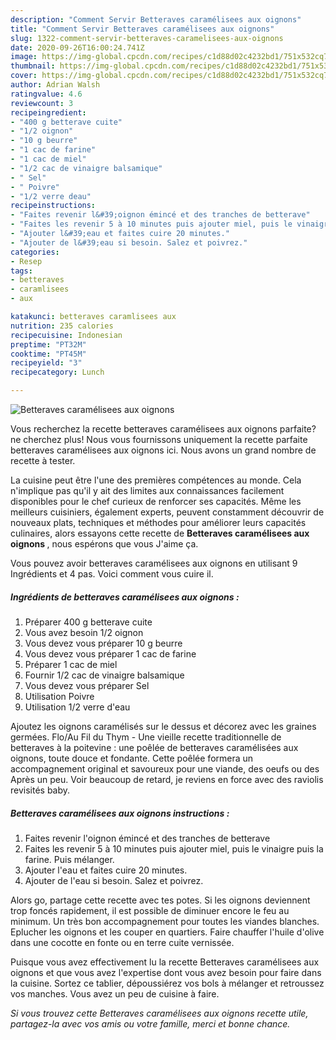 ```yaml
---
description: "Comment Servir Betteraves caramélisees aux oignons"
title: "Comment Servir Betteraves caramélisees aux oignons"
slug: 1322-comment-servir-betteraves-caramelisees-aux-oignons
date: 2020-09-26T16:00:24.741Z
image: https://img-global.cpcdn.com/recipes/c1d88d02c4232bd1/751x532cq70/betteraves-caramelisees-aux-oignons-photo-principale-de-la-recette.jpg
thumbnail: https://img-global.cpcdn.com/recipes/c1d88d02c4232bd1/751x532cq70/betteraves-caramelisees-aux-oignons-photo-principale-de-la-recette.jpg
cover: https://img-global.cpcdn.com/recipes/c1d88d02c4232bd1/751x532cq70/betteraves-caramelisees-aux-oignons-photo-principale-de-la-recette.jpg
author: Adrian Walsh
ratingvalue: 4.6
reviewcount: 3
recipeingredient:
- "400 g betterave cuite"
- "1/2 oignon"
- "10 g beurre"
- "1 cac de farine"
- "1 cac de miel"
- "1/2 cac de vinaigre balsamique"
- " Sel"
- " Poivre"
- "1/2 verre deau"
recipeinstructions:
- "Faites revenir l&#39;oignon émincé et des tranches de betterave"
- "Faites les revenir 5 à 10 minutes puis ajouter miel, puis le vinaigre puis la farine. Puis mélanger."
- "Ajouter l&#39;eau et faites cuire 20 minutes."
- "Ajouter de l&#39;eau si besoin. Salez et poivrez."
categories:
- Resep
tags:
- betteraves
- caramlisees
- aux

katakunci: betteraves caramlisees aux 
nutrition: 235 calories
recipecuisine: Indonesian
preptime: "PT32M"
cooktime: "PT45M"
recipeyield: "3"
recipecategory: Lunch

---
```



![Betteraves caramélisees aux oignons](https://img-global.cpcdn.com/recipes/c1d88d02c4232bd1/751x532cq70/betteraves-caramelisees-aux-oignons-photo-principale-de-la-recette.jpg)

Vous recherchez la recette betteraves caramélisees aux oignons parfaite? ne cherchez plus! Nous vous fournissons uniquement la recette parfaite betteraves caramélisees aux oignons ici. Nous avons un grand nombre de recette à tester.

La cuisine peut être l'une des premières compétences au monde. Cela n'implique pas qu'il y ait des limites aux connaissances facilement disponibles pour le chef curieux de renforcer ses capacités. Même les meilleurs cuisiniers, également experts, peuvent constamment découvrir de nouveaux plats, techniques et méthodes pour améliorer leurs capacités culinaires, alors essayons cette recette de <strong> Betteraves caramélisees aux oignons </strong>, nous espérons que vous J'aime ça.

<!--inarticleads1-->

Vous pouvez avoir betteraves caramélisees aux oignons en utilisant 9 Ingrédients et 4 pas. Voici comment vous cuire il.

##### Ingrédients de betteraves caramélisees aux oignons :

1. Préparer 400 g betterave cuite
1. Vous avez besoin 1/2 oignon
1. Vous devez vous préparer 10 g beurre
1. Vous devez vous préparer 1 cac de farine
1. Préparer 1 cac de miel
1. Fournir 1/2 cac de vinaigre balsamique
1. Vous devez vous préparer  Sel
1. Utilisation  Poivre
1. Utilisation 1/2 verre d&#39;eau


Ajoutez les oignons caramélisés sur le dessus et décorez avec les graines germées. Flo/Au Fil du Thym - Une vieille recette traditionnelle de betteraves à la poitevine : une poêlée de betteraves caramélisées aux oignons, toute douce et fondante. Cette poêlée formera un accompagnement original et savoureux pour une viande, des oeufs ou des Après un peu. Voir beaucoup de retard, je reviens en force avec des raviolis revisités baby. 

<!--inarticleads2-->

##### Betteraves caramélisees aux oignons instructions :

1. Faites revenir l&#39;oignon émincé et des tranches de betterave
1. Faites les revenir 5 à 10 minutes puis ajouter miel, puis le vinaigre puis la farine. Puis mélanger.
1. Ajouter l&#39;eau et faites cuire 20 minutes.
1. Ajouter de l&#39;eau si besoin. Salez et poivrez.


Alors go, partage cette recette avec tes potes. Si les oignons deviennent trop foncés rapidement, il est possible de diminuer encore le feu au minimum. Un très bon accompagnement pour toutes les viandes blanches. Eplucher les oignons et les couper en quartiers. Faire chauffer l&#39;huile d&#39;olive dans une cocotte en fonte ou en terre cuite vernissée. 

<!--inarticleads1-->

<p>
Puisque vous avez effectivement lu la recette Betteraves caramélisees aux oignons et que vous avez l'expertise dont vous avez besoin pour faire dans la cuisine. Sortez ce tablier, dépoussiérez vos bols à mélanger et retroussez vos manches. Vous avez un peu de cuisine à faire.
</p>

<p>
<i>Si vous trouvez cette Betteraves caramélisees aux oignons recette utile, partagez-la avec vos amis ou votre famille, merci et bonne chance.</i>
</p>
